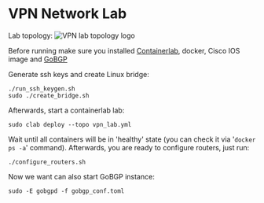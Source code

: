 # VPN Network Lab

Lab topology:
![VPN lab topology logo](vpn-lab.png "VPN lab topology")

Before running make sure you installed [Containerlab](https://containerlab.dev), docker, Cisco IOS image and [GoBGP](https://github.com/osrg/gobgp)

Generate ssh keys and create Linux bridge:
```
./run_ssh_keygen.sh
sudo ./create_bridge.sh
```

Afterwards, start a containerlab lab:
```
sudo clab deploy --topo vpn_lab.yml
```

Wait until all containers will be in 'healthy' state (you can check it via '`docker ps -a`' command). Afterwards, you are ready to configure routers, just run:
```
./configure_routers.sh
```

Now we want can also start GoBGP instance:
```
sudo -E gobgpd -f gobgp_conf.toml 
```

